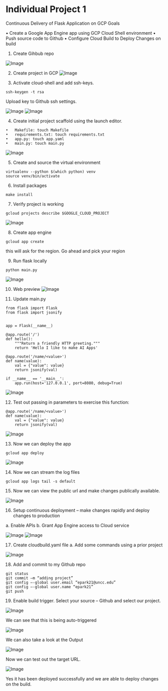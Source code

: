 # Individual Project 1
Continuous Delivery of Flask Application on GCP Goals

•	Create a Google App Engine app using GCP Cloud Shell environment
•	Push source code to Github
•	Configure Cloud Build to Deploy Changes on build

1.	Create Gihbub repo

![Image](../master/images/1.gif?raw=true) 

2.	Create project in GCP
![Image](../master/images/2.gif?raw=true) 
 
3.	Activate cloud-shell and add ssh-keys.  	
```
ssh-keygen -t rsa 
```
Upload key to Github ssh settings.

![Image](../master/images/3.gif?raw=true) 
![Image](../master/images/4.gif?raw=true) 
 
 4.	Create initial project scaffold using the launch editor.
```
•	Makefile: touch Makefile
•	requirements.txt: touch requirements.txt
•	app.py: touch app.yaml
•	main.py: touch main.py
```
![Image](../master/images/5.gif?raw=true) 
 
5.	Create and source the virtual environment
```
virtualenv --python $(which python) venv
source venv/bin/activate
```
6.	Install packages
```
make install
```

7.	Verify project is working
```
gcloud projects describe $GOOGLE_CLOUD_PROJECT
```
![Image](../master/images/6.gif?raw=true)  

8.	Create app engine
```
gcloud app create 
```
this will ask for the region. Go ahead and pick your region


9.	Run flask locally
```
python main.py
```
![Image](../master/images/7.gif?raw=true)  

10.	Web preview
![Image](../master/images/8.gif?raw=true)  

11.	Update main.py
```
from flask import Flask
from flask import jsonify


app = Flask(__name__)

@app.route('/')
def hello():
    """Return a friendly HTTP greeting."""
    return 'Hello I like to make AI Apps'

@app.route('/name/<value>')
def name(value):
    val = {"value": value}
    return jsonify(val)

if __name__ == '__main__':
    app.run(host='127.0.0.1', port=8080, debug=True)
```

![Image](../master/images/9.gif?raw=true)  

12.	Test out passing in parameters to exercise this function:
```
@app.route('/name/<value>')
def name(value):
    val = {"value": value}
    return jsonify(val)
```

![Image](../master/images/10.gif?raw=true) 

13.	Now we can deploy the app
```
gcloud app deploy
```
![Image](../master/images/11.gif?raw=true)  

14.	Now we can stream the log files
```
gcloud app logs tail -s default
```


15.	Now we can view the public url and make changes publically available.

![Image](../master/images/12.gif?raw=true) 
 
16.	Setup continuous deployment – make changes rapidly and deploy changes to production

a.	Enable APIs
b.	Grant App Engine access to Cloud service

![Image](../master/images/13.gif?raw=true) 
![Image](../master/images/14.gif?raw=true) 
  

17.	Create cloudbuild.yaml file
a.	Add some commands using a prior project

![Image](../master/images/15.gif?raw=true)  

18.	Add and commit to my Github repo
```
git status
git commit –m “adding project”
git config –-global user.email “epark21@uncc.edu”
git config –-global user.name “epark21”
git push
```

19.	Enable build trigger.  Select your source – Github and select our project.

![Image](../master/images/16.gif?raw=true) 
 
We can see that this is being auto-triggered 

![Image](../master/images/17.gif?raw=true) 
 
We can also take a look at the Output

![Image](../master/images/18.gif?raw=true) 
 
Now we can test out the target URL.

![Image](../master/images/19.gif?raw=true) 
 
Yes it has been deployed successfully and we are able to deploy changes on the build.
